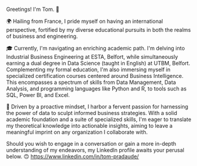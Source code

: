 Greetings! I'm Tom. 👋

🌍 Hailing from France, I pride myself on having an international perspective, fortified by my diverse educational 
pursuits in both the realms of business and engineering.

🎓 Currently, I'm navigating an enriching academic path. I'm delving into Industrial Business Engineering at ESTA, 
Belfort, while simultaneously earning a dual degree in Data Science (taught in English) at UTBM, Belfort. 
Complementing my formal education, I'm also immersing myself in specialized certification courses centered 
around Business Intelligence. This encompasses a spectrum of skills from Data Management, Data Analysis, 
and programming languages like Python and R, to tools such as SQL, Power BI, and Excel.

🌟 Driven by a proactive mindset, I harbor a fervent passion for harnessing the power of data to sculpt 
informed business strategies. With a solid academic foundation and a suite of specialized skills, I'm eager to 
translate my theoretical knowledge into actionable insights, aiming to leave a meaningful imprint on any organization I collaborate with.

Should you wish to engage in a conversation or gain a more in-depth understanding of my endeavors, my LinkedIn profile awaits your perusal below. 🙃
https://www.linkedin.com/in/tom-pradaude/
